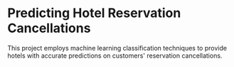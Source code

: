 
# Predicting Hotel Reservation Cancellations
This project employs machine learning classification techniques to provide hotels with accurate predictions on customers' reservation cancellations.
